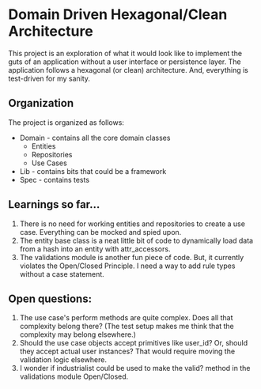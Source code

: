 # Domain Driven Hexagonal/Clean Architecture

This project is an exploration of what it would look like to implement the guts of an application without a user interface or persistence layer. The application follows a hexagonal (or clean) architecture. And, everything is test-driven for my sanity.

## Organization

The project is organized as follows:

* Domain - contains all the core domain classes
  * Entities
  * Repositories
  * Use Cases
* Lib - contains bits that could be a framework
* Spec - contains tests

## Learnings so far...

1. There is no need for working entities and repositories to create a use case. Everything can be mocked and spied upon.
2. The entity base class is a neat little bit of code to dynamically load data from a hash into an entity with attr_accessors.
3. The validations module is another fun piece of code. But, it currently violates the Open/Closed Principle. I need a way to add rule types without a case statement.

## Open questions:

1. The use case's perform methods are quite complex. Does all that complexity belong there? (The test setup makes me think that the complexity may belong elsewhere.)
2. Should the use case objects accept primitives like user_id? Or, should they accept actual user instances? That would require moving the validation logic elsewhere.
3. I wonder if industrialist could be used to make the valid? method in the validations module Open/Closed.